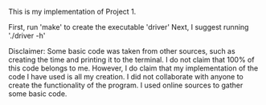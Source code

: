 This is my implementation of Project 1.

First, run 'make' to create the executable 'driver'
Next, I suggest running './driver -h'

Disclaimer:
Some basic code was taken from other sources, such as creating the time and printing
it to the terminal. I do not claim that 100% of this code belongs to me.
However, I do claim that my implementation of the code I have used is all my
creation. I did not collaborate with anyone to create the functionality of the
program. I used online sources to gather some basic code. 
